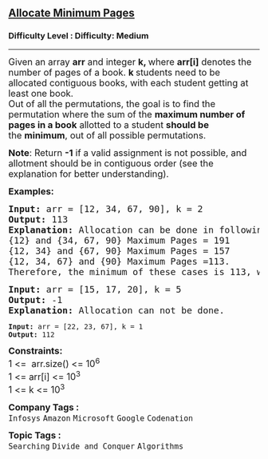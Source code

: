 <h2><a href="https://www.geeksforgeeks.org/problems/allocate-minimum-number-of-pages0937/1">Allocate Minimum Pages</a></h2><h3>Difficulty Level : Difficulty: Medium</h3><hr><div class="problems_problem_content__Xm_eO"><p><span style="font-size: 18px;">Given an array <strong>arr</strong>&nbsp;and integer <strong>k, </strong>where&nbsp;<strong>arr[i]</strong> denotes the number of pages of a book. <strong>k </strong>students need to be allocated contiguous books, with each student getting at least one book. <br>Out of all the permutations, the goal is to find the permutation where the sum of the <strong>maximum number of pages in a book</strong> allotted to a student <strong>should be</strong> the&nbsp;<strong>minimum</strong>, out of all possible permutations.</span></p>
<p><span style="font-size: 18px;"><strong>Note</strong>: Return <strong>-1</strong> if a valid assignment is not possible, and allotment should be in contiguous order (see the explanation for better understanding).</span></p>
<p><span style="font-size: 18px;"><strong>Examples:</strong></span></p>
<pre><span style="font-size: 18px;"><strong>Input: </strong>arr = [12, 34, 67, 90], k = 2
<strong>Output: </strong>113
<strong>Explanation: </strong>Allocation can be done in following ways:
{12} and {34, 67, 90} Maximum Pages = 191
{12, 34} and {67, 90} Maximum Pages = 157
{12, 34, 67} and {90} Maximum Pages =113.
Therefore, the minimum of these cases is 113, which is selected as the output.</span></pre>
<pre><span style="font-size: 18px;"><strong>Input: </strong>arr = [15, 17, 20], k = 5
<strong>Output: </strong>-1
<strong>Explanation: </strong>Allocation can not be done.<br></span></pre>
<pre><strong>Input: </strong>arr = [22, 23, 67], k = 1
<strong>Output: </strong>112</pre>
<p><span style="font-size: 18px;"><strong>Constraints:</strong><br>1 &lt;=&nbsp; arr.size() &lt;= 10<sup>6</sup><br>1 &lt;= arr[i] &lt;= 10<sup>3<br></sup></span><span style="font-size: 18px;">1 &lt;= k &lt;= 10<sup>3&nbsp;</sup></span></p></div><p><span style=font-size:18px><strong>Company Tags : </strong><br><code>Infosys</code>&nbsp;<code>Amazon</code>&nbsp;<code>Microsoft</code>&nbsp;<code>Google</code>&nbsp;<code>Codenation</code>&nbsp;<br><p><span style=font-size:18px><strong>Topic Tags : </strong><br><code>Searching</code>&nbsp;<code>Divide and Conquer</code>&nbsp;<code>Algorithms</code>&nbsp;